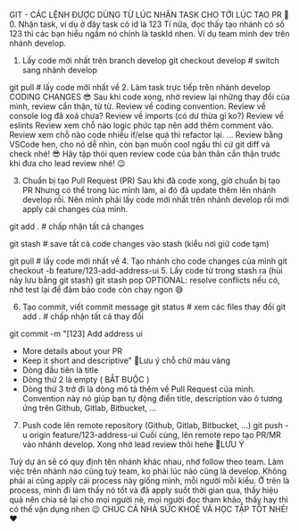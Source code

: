 GIT - CÁC LỆNH ĐƯỢC DÙNG TỪ LÚC NHẬN TASK CHO TỚI LÚC TẠO PR 🎉
0. Nhận task, ví dụ ở đây task có id là 123
Tí nữa, đọc thấy tạo nhánh có số 123 thì các bạn hiểu ngầm nó chính là taskId nhen.
Ví dụ team mình dev trên nhánh develop.
1. Lấy code mới nhất trên branch develop
git checkout develop # switch sang nhánh develop

git pull # lấy code mới nhất về
2. Làm task trực tiếp trên nhánh develop
CODING CHANGES 😎
Sau khi code xong, nhờ review lại những thay đổi của mình, review cẩn thận, từ từ.
Review về coding convention.
Review về console log đã xoá chưa?
Review về imports (có dư thừa gì ko?)
Review về eslints
Review xem chỗ nào logic phức tạp nên add thêm comment vào.
Review xem chỗ nào code nhiều if/else quá thì refactor lại.
...
Review bằng VSCode hen, cho nó dễ nhìn, còn bạn muốn cool ngầu thì cứ git diff và check nhé! 😎
Hãy tập thói quen review code của bản thân cẩn thận trước khi đưa cho lead review nhé! 😉

3. Chuẩn bị tạo Pull Request (PR)
Sau khi đã code xong, giờ chuẩn bị tạo PR
Nhưng có thể trong lúc mình làm, ai đó đã update thêm lên nhánh develop rồi.
Nên mình phải lấy code mới nhất trên nhánh develop rồi mới apply cái changes của mình.

git add . # chấp nhận tất cả changes

git stash # save tất cả code changes vào stash (kiểu nơi giữ code tạm)

git pull  # lấy code mới nhất về
4. Tạo nhánh cho code changes của mình
git checkout -b feature/123-add-address-ui
5. Lấy code từ trong stash ra (hùi nảy lưu bằng git stash)
git stash pop
OPTIONAL: resolve conflicts nếu có, nhớ test lại để đảm bảo code còn chạy ngon 😅

6. Tạo commit, viết commit message
git status # xem các files thay đổi
git add . # chấp nhận tất cả thay đổi

git commit -m "[123] Add address ui

- More details about your PR
- Keep it short and descriptive"
📝Lưu ý chỗ chữ màu vàng
- Dòng đầu tiên là title
- Dòng thứ 2 là empty ( BẮT BUỘC )
- Dòng thứ 3 trở đi là dòng mô tả thêm về Pull Request của mình.
Convention này nó giúp bạn tự động điền title, description vào ô tương ứng trên Github, Gitlab, Bitbucket, ...

7. Push code lên remote repository (Github, Gitlab, Bitbucket, ...)
git push -u origin feature/123-address-ui 
Cuối cùng, lên remote repo tạo PR/MR vào nhánh develop. Xong nhờ lead review thôi hehe
📝LƯU Ý

Tuỳ dự án sẽ có quy định tên nhánh khác nhau, nhớ follow theo team.
Làm việc trên nhánh nào cũng tuỳ team, ko phải lúc nào cũng là develop.
Không phải ai cũng apply cái process này giống mình, mỗi người mỗi kiểu.
Ở trên là process, mình đi làm thấy nó tốt và đã apply suốt thời gian qua, thấy hiệu quả nên chia sẻ lại cho mọi người nè, mọi người đọc tham khảo, thấy hay thì có thể vận dụng nhen 😉
CHÚC CẢ NHÀ SỨC KHOẺ VÀ HỌC TẬP TỐT NHÉ! ❤️
